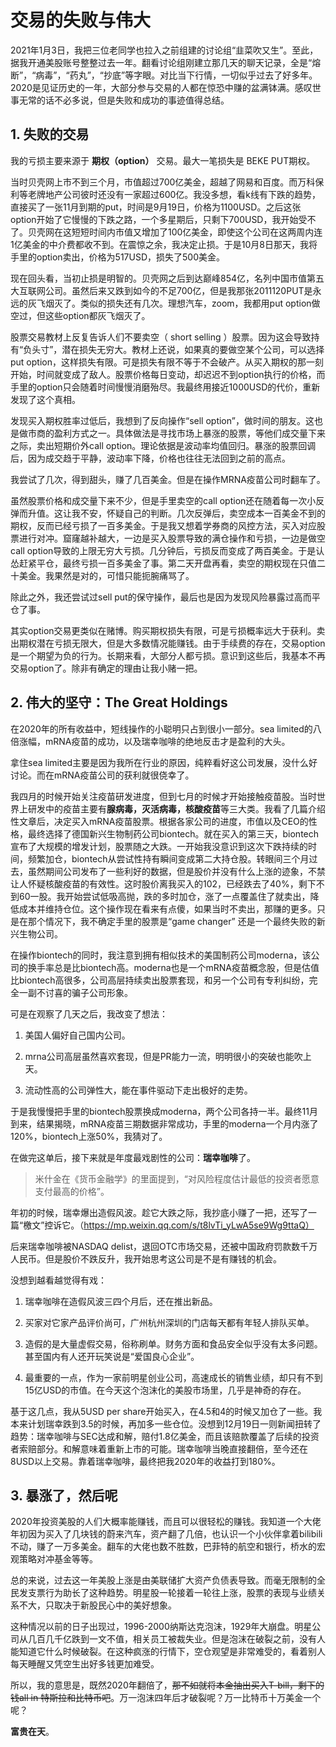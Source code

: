 # 交易的失败与伟大

2021年1月3日，我把三位老同学也拉入之前组建的讨论组“韭菜吹又生”。至此，据我开通美股账号整整过去一年。翻看讨论组刚建立那几天的聊天记录，全是“熔断”，“病毒”，“药丸”，“抄底”等字眼。对比当下行情，一切似乎过去了好多年。2020是见证历史的一年，大部分参与交易的人都在惊恐中赚的盆满钵满。感叹世事无常的话不必多说，但是失败和成功的事迹值得总结。

## 1. 失败的交易
我的亏损主要来源于 **期权（option）** 交易。最大一笔损失是 BEKE PUT期权。

当时贝壳网上市不到三个月，市值超过700亿美金，超越了网易和百度。而万科保利等老牌地产公司彼时还没有一家超过600亿。我没多想，看k线有下跌的趋势，直接买了一张11月到期的put，时间是9月19日，价格为1100USD。之后这张option开始了它慢慢的下跌之路，一个多星期后，只剩下700USD，我开始受不了。贝壳网在这短短时间内市值又增加了100亿美金，即使这个公司在这两周内连1亿美金的中介费都收不到。在震惊之余，我决定止损。于是10月8日那天，我将手里的option卖出，价格为517USD，损失了500美金。

现在回头看，当初止损是明智的。贝壳网之后到达巅峰854亿，名列中国市值第五大互联网公司。虽然后来又跌到如今的不足700亿，但是我那张2011120PUT是永远的灰飞烟灭了。类似的损失还有几次。理想汽车，zoom，我都用put option做空过，但这些option都灰飞烟灭了。

股票交易教材上反复告诉人们不要卖空（ short selling ）股票。因为这会导致持有“负头寸”，潜在损失无穷大。教材上还说，如果真的要做空某个公司，可以选择put option，这样损失有限。可是损失有限不等于不会破产。从买入期权的那一刻开始，时间就变成了敌人。股票价格每日变动，却迟迟不到option执行的价格，而手里的option只会随着时间慢慢消磨殆尽。我最终用接近1000USD的代价，重新发现了这个真相。

发现买入期权胜率过低后，我想到了反向操作“sell option”，做时间的朋友。这也是做市商的盈利方式之一。具体做法是寻找市场上暴涨的股票，等他们成交量下来之际，卖出短期价外call option。理论依据是波动率均值回归。暴涨的股票回调后，因为成交趋于平静，波动率下降，价格也往往无法回到之前的高点。

我尝试了几次，得到甜头，赚了几百美金。但是在操作MRNA疫苗公司时翻车了。

虽然股票价格和成交量下来不少，但是手里卖空的call option还在随着每一次小反弹而升值。这让我不安，怀疑自己的判断。几次反弹后，卖空成本一百美金不到的期权，反而已经亏损了一百多美金。于是我又想着学券商的风控方法，买入对应股票进行对冲。窟窿越补越大，一边是买入股票导致的满仓操作和亏损，一边是做空call option导致的上限无穷大亏损。几分钟后，亏损反而变成了两百美金。于是认怂赶紧平仓，最终亏损一百多美金了事。第二天开盘再看，卖空的期权现在只值二十美金。我果然是对的，可惜只能扼腕痛骂了。 

除此之外，我还尝试过sell put的保守操作，最后也是因为发现风险暴露过高而平仓了事。

其实option交易更类似在赌博。购买期权损失有限，可是亏损概率远大于获利。卖出期权潜在亏损无限大，但是大多数情况能赚钱。由于手续费的存在，交易option是一个期望为负的行为。长期来看，大部分人都亏损。意识到这些后，我基本不再交易option了。除非有确定的理由让我小赌一把。

## 2. 伟大的坚守：The Great Holdings
在2020年的所有收益中，短线操作的小聪明只占到很小一部分。sea limited的八倍涨幅，mRNA疫苗的成功，以及瑞幸咖啡的绝地反击才是盈利的大头。

拿住sea limited主要是因为我所在行业的原因，纯粹看好这公司发展，没什么好讨论。而在mRNA疫苗公司的获利就很侥幸了。

我四月的时候开始关注疫苗研发进度，但到七月的时候才开始接触疫苗股。当时世界上研发中的疫苗主要有**腺病毒，灭活病毒，核酸疫苗**等三大类。我看了几篇介绍性文章后，决定买入mRNA疫苗股票。根据各家公司的进度，市值以及CEO的性格，最终选择了德国新兴生物制药公司biontech。就在买入的第三天，biontech宣布了大规模的增发计划，股票随之大跌。一开始我没意识到这次下跌持续的时间，频繁加仓，biontech从尝试性持有瞬间变成第二大持仓股。转眼间三个月过去，虽然期间公司发布了一些利好的数据，但是股价并没有什么上涨的迹象，不禁让人怀疑核酸疫苗的有效性。这时股价离我买入的102，已经跌去了40%，剩下不到60一股。我开始尝试低吸高抛，跌的多时加仓，涨了一点覆盖住了就卖出，降低成本并维持仓位。这个操作现在看来有点傻，如果当时不卖出，那赚的更多。只是在那个情况下，我不确定手里的股票是“game changer” 还是一个最终失败的新兴生物公司。

在操作biontech的同时，我注意到拥有相似技术的美国制药公司moderna，该公司的换手率总是比biontech高。moderna也是一个mRNA疫苗概念股，但是估值比biontech高很多，公司高层持续卖出股票套现，和另一个公司有专利纠纷，完全一副不讨喜的骗子公司形象。

可是在观察了几天之后，我改变了想法：

1. 美国人偏好自己国内公司。

2. mrna公司高层虽然喜欢套现，但是PR能力一流，明明很小的突破也能吹上天。

3. 流动性高的公司弹性大，能在事件驱动下走出极好的走势。

于是我慢慢把手里的biontech股票换成moderna，两个公司各持一半。最终11月到来，结果揭晓，mRNA疫苗三期数据非常成功，手里的moderna一个月内涨了120%，biontech上涨50%，我猜对了。

在做完这单后，接下来就是年度最戏剧性的公司：**瑞幸咖啡**了。

> 米什金在《货币金融学》的里面提到，“对风险程度估计最低的投资者愿意支付最高的价格”。

年初的时候，瑞幸爆出造假风波。趁它大跌之际，我抄底小赚了一把，还写了一篇“檄文”控诉它。（https://mp.weixin.qq.com/s/t8lvTi_yLwA5se9Wg9ttaQ）

后来瑞幸咖啡被NASDAQ delist，退回OTC市场交易，还被中国政府罚款数千万人民币。但是股价不跌反升，我开始思考这公司是不是有赚钱的机会。

没想到越看越觉得有戏：

1. 瑞幸咖啡在造假风波三四个月后，还在推出新品。

2. 买家对它家产品评价尚可，广州杭州深圳的门店每天都有年轻人排队买单。 

3. 造假的是大量虚假交易，俗称刷单。财务方面和食品安全似乎没有太多问题。甚至国内有人还开玩笑说是“爱国良心企业”。 

4. 最重要的一点，作为一家前明星创业公司，高速成长的销售业绩，却只有不到15亿USD的市值。在今天这个泡沫化的美股市场里，几乎是神奇的存在。

基于这几点，我从5USD per share开始买入，在4.5和4的时候又加仓了一些。我本来计划瑞幸跌到3.5的时候，再加多一些仓位。没想到12月19日一则新闻扭转了趋势：瑞幸咖啡与SEC达成和解，赔付1.8亿美金，而且该赔款覆盖了后续的投资者索赔部分。和解意味着重新上市的可能。瑞幸咖啡当晚直接翻倍，至今还在8USD以上交易。靠着瑞幸咖啡，最终把我2020年的收益打到180%。

## 3. 暴涨了，然后呢
2020年投资美股的人们大概率能赚钱，而且可以很轻松的赚钱。我知道一个大佬年初因为买入了几块钱的蔚来汽车，资产翻了几倍，也认识一个小伙伴拿着bilibili不动，赚了一万多美金。翻车的大佬也数不胜数，巴菲特的航空和银行，桥水的宏观策略对冲基金等等。

总的来说，过去这一年美股上涨是由美联储扩大资产负债表导致。而毫无限制的全民发支票行为助长了这种趋势。明星股一轮接着一轮往上涨，股票的表现与业绩关系不大，只取决于新股民心中的美好想象。

这种情况以前的日子出现过，1996-2000纳斯达克泡沫，1929年大崩盘。明星公司从几百几千亿跌到一文不值，相关员工被裁失业。但是泡沫在破裂之前，没有人能知道它什么时候破裂。在这种疯涨的行情下，空仓观望是非常难受的，看着别人每天睡醒又凭空生出好多钱更加难受。

所以，我的意思是，既然2020年翻倍了，~~那不如就将本金抽出买入T-bill，剩下的钱all in 特斯拉和比特币吧~~。万一泡沫四年后才破裂呢？万一比特币十万美金一个呢？

**富贵在天**。
 

